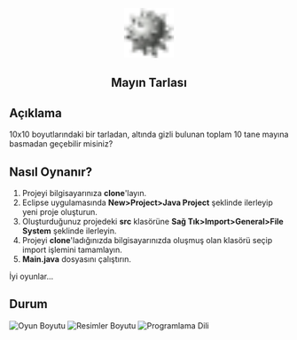 <p align="center"><img src="mayın.png" alt="Mayın Logo" width="90" height="90"></p> 
<h2 align="center">Mayın Tarlası</h2>

## Açıklama
10x10 boyutlarındaki bir tarladan, altında gizli bulunan toplam 10 tane mayına basmadan geçebilir misiniz?

## Nasıl Oynanır?
1) Projeyi bilgisayarınıza <b>clone</b>'layın.
2) Eclipse uygulamasında <strong>New>Project>Java Project</strong> şeklinde ilerleyip yeni proje oluşturun.
3) Oluşturduğunuz projedeki <b>src</b> klasörüne <strong>Sağ Tık>Import>General>File System</strong> şeklinde ilerleyin.
4) Projeyi <b>clone</b>'ladığınızda bilgisayarınızda oluşmuş olan klasörü seçip import işlemini tamamlayın.
5) <b>Main.java</b> dosyasını çalıştırın.
<p>İyi oyunlar...</p>

## Durum
![Oyun Boyutu](https://img.shields.io/badge/5%2C19%20KB-gray?style=flat&logo=github&label=game%20size&color=green)
![Resimler Boyutu](https://img.shields.io/badge/2%2C26%20KB-gray?style=flat&logo=github&label=pic%20size&color=green)
![Programlama Dili](https://img.shields.io/github/languages/top/kaansahin04/Mayin-Tarlasi?color=%23A49410)
